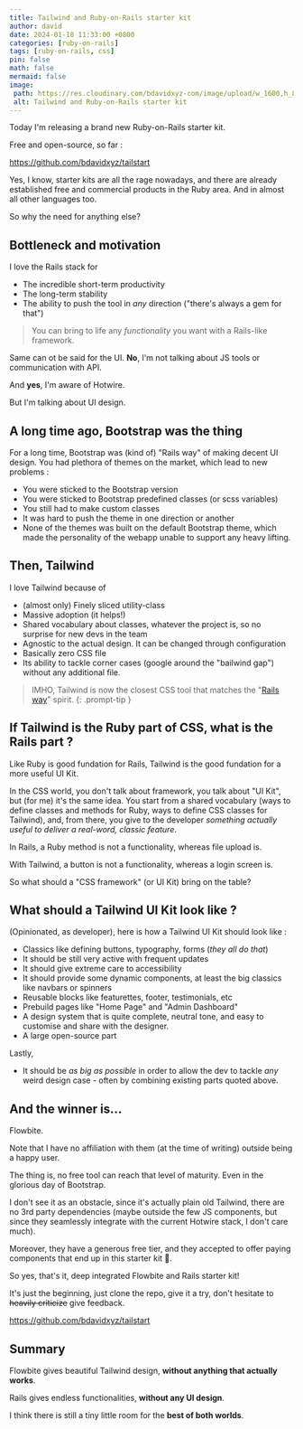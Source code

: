 ```yaml
---
title: Tailwind and Ruby-on-Rails starter kit
author: david
date: 2024-01-18 11:33:00 +0800
categories: [ruby-on-rails]
tags: [ruby-on-rails, css]
pin: false
math: false
mermaid: false
image:
 path: https://res.cloudinary.com/bdavidxyz-com/image/upload/w_1600,h_836,q_100/l_text:Karla_72_bold:Tailwind%20and%20Ruby-on-Rails%20starter%20kit,co_rgb:ffe4e6,c_fit,w_1400,h_240/fl_layer_apply,g_south_west,x_100,y_180/l_text:Karla_48:Thanks%20to%20Flowbite,co_rgb:ffe4e680,c_fit,w_1400/fl_layer_apply,g_south_west,x_100,y_100/newblog/globals/bg_me.jpg
 alt: Tailwind and Ruby-on-Rails starter kit
---
```



Today I'm releasing a brand new Ruby-on-Rails starter kit.

Free and open-source, so far :

<a href="https://github.com/bdavidxyz/tailstart" target="_blank">https://github.com/bdavidxyz/tailstart</a>

Yes, I know, starter kits are all the rage nowadays, and there are already established free and commercial products in the Ruby area. And in almost all other languages too.

So why the need for anything else?

## Bottleneck and motivation

I love the Rails stack for 

* The incredible short-term productivity
* The long-term stability
* The ability to push the tool in _any_ direction ("there's always a gem for that")

> You can bring to life any _functionality_ you want with a Rails-like framework.

Same can ot be said for the UI. **No**, I'm not talking about JS tools or communication with API. 

And **yes**, I'm aware of Hotwire.

But I'm talking about UI design.

## A long time ago, Bootstrap was the thing

For a long time, Bootstrap was (kind of) "Rails way" of making decent UI design. You had plethora of themes on the market, which lead to new problems :

- You were sticked to the Bootstrap version
- You were sticked to Bootstrap predefined classes (or scss variables)
- You still had to make custom classes
- It was hard to push the theme in one direction or another 
- None of the themes was built on the default Bootstrap theme, which made the personality of the webapp unable to support any heavy lifting.

## Then, Tailwind

I love Tailwind because of


* (almost only) Finely sliced utility-class 
* Massive adoption (it helps!)
* Shared vocabulary about classes, whatever the project is, so no surprise for new devs in the team
* Agnostic to the actual design. It can be changed through configuration
* Basically zero CSS file
* Its ability to tackle corner cases (google around the "bailwind gap") without any additional file.

> IMHO, Tailwind is now the closest CSS tool that matches the "<a href="https://rubyonrails.org/doctrine" target="_blank">Rails way</a>" spirit. 
{: .prompt-tip }

## If Tailwind is the Ruby part of CSS, what is the Rails part ?

Like Ruby is good fundation for Rails, Tailwind is the good fundation for a more useful UI Kit.

In the CSS world, you don't talk about framework, you talk about "UI Kit", but (for me) it's the same idea. You start from a shared vocabulary (ways to define classes and methods for Ruby, ways to define CSS classes for Tailwind), and, from there, you give to the developer _something actually useful to deliver a real-word, classic feature_.

In Rails, a Ruby method is not a functionality, whereas file upload is.

With Tailwind, a button is not a functionality, whereas a login screen is.

So what should a "CSS framework" (or UI Kit) bring on the table?

## What should a Tailwind UI Kit look like ?

(Opinionated, as developer), here is how a Tailwind UI Kit should look like :

- Classics like defining buttons, typography, forms (_they all do that_)
- It should be still very active with frequent updates
- It should give extreme care to accessibility
- It should provide some dynamic components, at least the big classics like navbars or spinners
- Reusable blocks like featurettes, footer, testimonials, etc 
- Prebuild pages like "Home Page" and "Admin Dashboard"
- A design system that is quite complete, neutral tone, and easy to customise and share with the designer.
- A large open-source part

Lastly,

- It should be *as big as possible* in order to allow the dev to tackle *any* weird design case - often by combining existing parts quoted above.

## And the winner is...

Flowbite.

Note that I have no affiliation with them (at the time of writing) outside being a happy user.

The thing is, no free tool can reach that level of maturity. Even in the glorious day of Bootstrap.

I don't see it as an obstacle, since it's actually plain old Tailwind, there are no 3rd party dependencies (maybe outside the few JS components, but since they seamlessly integrate with the current Hotwire stack, I don't care much).

Moreover, they have a generous free tier, and they accepted to offer paying components that end up in this starter kit 🎁.

So yes, that's it, deep integrated Flowbite and Rails starter kit!

It's just the beginning, just clone the repo, give it a try, don't hesitate to ~~heavily criticize~~ give feedback.

<a href="https://github.com/bdavidxyz/tailstart" target="_blank">https://github.com/bdavidxyz/tailstart</a>

## Summary

Flowbite gives beautiful Tailwind design, **without anything that actually works**.

Rails gives endless functionalities, **without any UI design**.

I think there is still a tiny little room for the **best of both worlds**.
